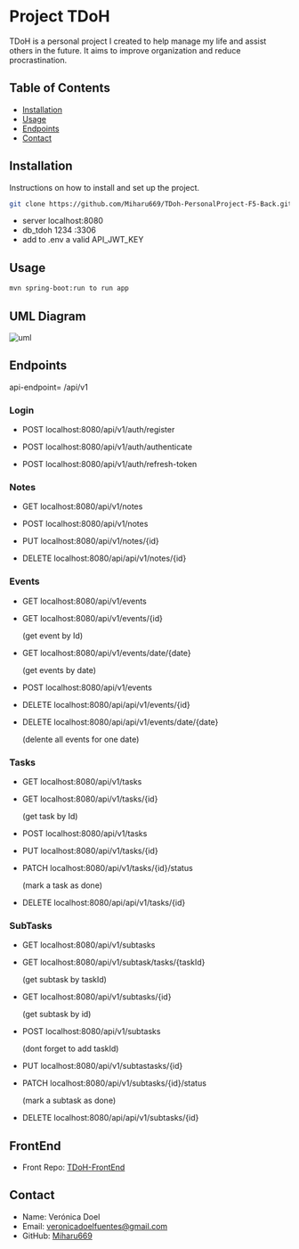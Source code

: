 # Project TDoH

TDoH is a personal project I created to help manage my life and assist others in the future. It aims to improve organization and reduce procrastination.

## Table of Contents

- [Installation](#installation)
- [Usage](#usage)
- [Endpoints](#endpoints)
- [Contact](#contact)

## Installation

Instructions on how to install and set up the project.

```bash
git clone https://github.com/Miharu669/TDoh-PersonalProject-F5-Back.git
```
- server localhost:8080
- db_tdoh 1234 :3306
- add to .env a valid API_JWT_KEY

## Usage

```bash
mvn spring-boot:run to run app
```

## UML Diagram

![uml](https://i.gyazo.com/e82c92559936ff06d6d50c96dd6e1f7a.png)

## Endpoints
api-endpoint= /api/v1

### Login
- <p>POST localhost:8080/api/v1/auth/register</p>
- <p>POST localhost:8080/api/v1/auth/authenticate</p>
- <p>POST localhost:8080/api/v1/auth/refresh-token</p>

### Notes
- <p>GET localhost:8080/api/v1/notes</p>
- <p>POST localhost:8080/api/v1/notes</p>
- <p>PUT localhost:8080/api/v1/notes/{id}</p>
- <p>DELETE localhost:8080/api/api/v1/notes/{id}</p>

### Events
- <p>GET localhost:8080/api/v1/events</p>
- <p>GET localhost:8080/api/v1/events/{id}</p>(get event by Id)
- <p>GET localhost:8080/api/v1/events/date/{date}</p>(get events by date)
- <p>POST localhost:8080/api/v1/events</p>
- <p>DELETE localhost:8080/api/api/v1/events/{id}</p>
- <p>DELETE localhost:8080/api/api/v1/events/date/{date}</p>(delente all events for one date)

### Tasks
- <p>GET localhost:8080/api/v1/tasks</p>
- <p>GET localhost:8080/api/v1/tasks/{id}</p>(get task by Id)
- <p>POST localhost:8080/api/v1/tasks</p>
- <p>PUT localhost:8080/api/v1/tasks/{id}</p>
- <p>PATCH localhost:8080/api/v1/tasks/{id}/status</p>(mark a task as done)
- <p>DELETE localhost:8080/api/api/v1/tasks/{id}</p>

### SubTasks
- <p>GET localhost:8080/api/v1/subtasks</p>
- <p>GET localhost:8080/api/v1/subtask/tasks/{taskId}</p>(get subtask by taskId)
- <p>GET localhost:8080/api/v1/subtasks/{id}</p>(get subtask by id)
- <p>POST localhost:8080/api/v1/subtasks</p>(dont forget to add taskId)
- <p>PUT localhost:8080/api/v1/subtastasks/{id}</p>
- <p>PATCH localhost:8080/api/v1/subtasks/{id}/status</p>(mark a subtask as done)
- <p>DELETE localhost:8080/api/api/v1/subtasks/{id}</p>

## FrontEnd
- Front Repo: [TDoH-FrontEnd](https://github.com/Miharu669/TDoh-PersonalProject-F5-Front)

## Contact

- Name: Verónica Doel
- Email: veronicadoelfuentes@gmail.com
- GitHub: [Miharu669](https://github.com/Miharu669)